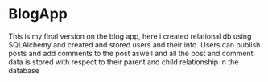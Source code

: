 # BlogApp
This is my final version on the blog app, here i created relational db using SQLAlchemy and created and stored users and their info. Users can publish posts and add comments to the post aswell and all the post and comment data is stored with respect to their parent and child relationship in the database
